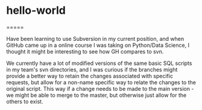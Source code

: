 # hello-world

=====

Have been learning to use Subversion in my current position, and when GitHub came up in a online course I was taking on Python/Data Science, I thought it might be interesting to see how GH compares to svn.

We currently have a lot of modified versions of the same basic SQL scripts in my team's svn directories, and I was curious if the branches might provide a better way to retain the changes associated with specific requests, but allow for a non-name specific way to relate the changes to the original script.  This way if a change needs to be made to the main version - we might be able to merge to the master, but otherwise just allow for the others to exist.
